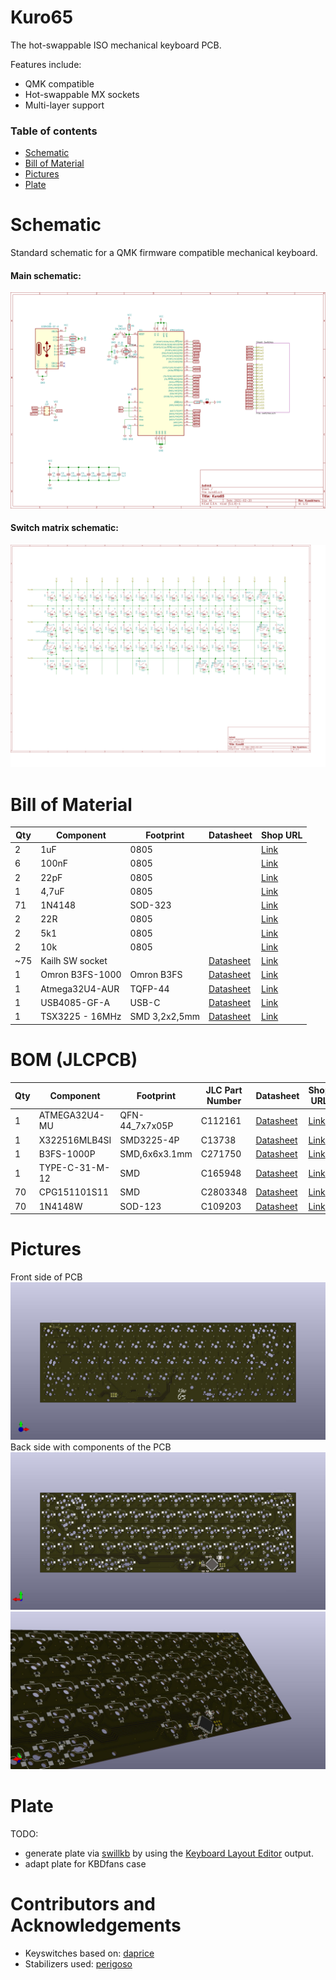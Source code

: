 # Kuro65
The hot-swappable ISO mechanical keyboard PCB. 

Features include:
- QMK compatible
- Hot-swappable MX sockets
- Multi-layer support

### Table of contents
- [Schematic](#schematic)
- [Bill of Material](#bom)
- [Pictures](#pictures)
- [Plate](#plate)


# Schematic
<a name="schematic"/>
Standard schematic for a QMK firmware compatible mechanical keyboard.

#### Main schematic:
![schematic_main](https://github.com/0x544D/kuro65/blob/main/pictures/kusabimaru/kuro65_schematic_main.png?raw=true)
#### Switch matrix schematic:
![schematic_switches](https://github.com/0x544D/kuro65/blob/main/pictures/kusabimaru/kuro65_schematic_switches.png?raw=true)

# Bill of Material
<a name="bom"/>

| Qty | Component       | Footprint     | Datasheet | Shop URL                                                                                                                    |
| --- | --------------- | ------------- | --------- | --------------------------------------------------------------------------------------------------------------------------- |
| 2   | 1uF             | 0805          |           | [Link](https://de.farnell.com/avx/08053c105kat2a/kondensator-1-f-25v-10-x7r-0805/dp/1658877?st=0805%201%20uf)               |
| 6   | 100nF           | 0805          |           | [Link](https://de.farnell.com/avx/08051c104k4t2a/kondensator-0-1-f-100v-10-x7r/dp/1833888?st=0805%201%20uf)                 |
| 2   | 22pF            | 0805          |           | [Link](https://de.farnell.com/samsung-electro-mechanics/cl21c220jb61pnc/cap-aec-q200-22pf-50v-mlcc-0805/dp/3516161)         |
| 1   | 4,7uF           | 0805          |           | [Link](https://de.farnell.com/samsung-electro-mechanics/cl21a475kaqnnne/kondensator-4-7uf-25v-mlcc-0805/dp/3013462)         |
| 71  | 1N4148          | SOD-323       |           | [Link](https://de.farnell.com/diodes-inc/1n4148ws-7-f/schaltdiode-ss-75v-0-2w-sod323/dp/1843678?st=1n4148%20diode)          |
| 2   | 22R             | 0805          |           | [Link](https://de.farnell.com/multicomp/mcwr08x22r0ftl/dickschichtwiderstand-22r-1-0/dp/2447609?st=0805%20widerstand)       |
| 2   | 5k1             | 0805          |           | [Link](https://de.farnell.com/multicomp/mcwr08x5101ftl/dickschichtwiderstand-5k1-1-0/dp/2447692?st=0805%20widerstand)       |
| 2   | 10k             | 0805          |           | [Link](https://de.farnell.com/vishay/crcw080510k0fkeahp/dickschichtwiderstand-10k-1-0/dp/1738972?st=0805%20widerstand)      |
| ~75 | Kailh SW socket |               | [Datasheet](https://www.kailhswitch.com/uploads/201815927/PG151101S11.pdf)                                       | [Link](https://kbdfans.com/products/mechanical-keyboard-switches-kailh-pcb-socket)                                          |
| 1   | Omron B3FS-1000 | Omron B3FS    | [Datasheet](https://omronfs.omron.com/en_US/ecb/products/pdf/en-b3fs.pdf)                                        | [Link](https://de.farnell.com/omron/b3fs-1000/taster-0-05a-24v-dc-beleuchtet/dp/3121161?st=omron%20b3fs-1000)               |
| 1   | Atmega32U4-AUR  | TQFP-44       | [Datasheet](https://ww1.microchip.com/downloads/en/DeviceDoc/Atmel-7766-8-bit-AVR-ATmega16U4-32U4_Datasheet.pdf) | [Link](https://de.farnell.com/microchip/atmega32u4-aur/mcu-8bit-atmega-16mhz-tqfp-44/dp/2443182?st=atmega32u4)              |
| 1   | USB4085-GF-A    | USB-C         | [Datasheet](https://gct.co/de/connector/usb4085)                                                                 | [Link](https://de.farnell.com/gct-global-connector-technology/usb4085-gf-a/usb-buchse-2-0-typ-c-16pos/dp/2924867?st=usb%20c)|
| 1   | TSX3225 - 16MHz | SMD 3,2x2,5mm | [Datasheet](https://support.epson.biz/td/api/doc_check.php?dl=brief_TSX-3225&lang=en)                            | [Link](https://de.farnell.com/epson/x1e0000210013-tsx-3225-16-mhz-9-0pf/quarz-tsx-3225-16mhz-9pf/dp/1712841?st=tsx3225)     |

# BOM (JLCPCB)

| Qty | Component       | Footprint      | JLC Part Number | Datasheet | Shop URL                                                                 |
|-----|-----------------|----------------|-----------------|-----------|--------------------------------------------------------------------------|
|  1  | ATMEGA32U4-MU   | QFN-44_7x7x05P | C112161         |[Datasheet](https://datasheet.lcsc.com/lcsc/1809032024_Microchip-Tech-ATMEGA32U4-MU_C112161.pdf) | [Link](https://jlcpcb.com/partdetail/MicrochipTech-ATMEGA32U4MU/C112161) |
|  1  | X322516MLB4SI   | SMD3225-4P     | C13738          |[Datasheet](https://datasheet.lcsc.com/lcsc/2103291133_Yangxing-Tech-X322516MLB4SI_C13738.pdf) | [Link](https://jlcpcb.com/partdetail/YangxingTech-X322516MLB4SI/C13738) |
|  1  | B3FS-1000P      | SMD,6x6x3.1mm  | C271750         |[Datasheet](https://omronfs.omron.com/en_US/ecb/products/pdf/en-b3fs.pdf) | [Link](https://jlcpcb.com/partdetail/OmronElectronics-B3FS1000P/C271750) |
|  1  | TYPE-C-31-M-12  | SMD            | C165948         |[Datasheet](https://datasheet.lcsc.com/lcsc/2205251630_Korean-Hroparts-Elec-TYPE-C-31-M-12_C165948.pdf) | [Link](https://jlcpcb.com/partdetail/Korean_HropartsElec-TYPE_C_31_M12/C165948) |
| 70  | CPG151101S11    | SMD            | C2803348        |[Datasheet](https://datasheet.lcsc.com/lcsc/2202281830_Kailh-CPG151101S11_C2803348.pdf) | [Link](https://jlcpcb.com/partdetail/Kailh-CPG151101S11/C2803348) |
| 70  | 1N4148W         | SOD-123        | C109203         |[Datasheet](https://datasheet.lcsc.com/lcsc/1811131721_Shikues-1N4148W_C109203.pdf) | [Link](https://jlcpcb.com/partdetail/Shikues-1N4148W/C109203) |


# Pictures
<a name="pictures"/>

Front side of PCB
![3d_front](https://github.com/0x544D/kuro65/blob/main/pictures/kusabimaru/kuro65_front.jpg?raw=true)
Back side with components of the PCB
![3d_back](https://github.com/0x544D/kuro65/blob/main/pictures/kusabimaru/kuro65_back.jpg?raw=true)
![3d_diag](https://github.com/0x544D/kuro65/blob/main/pictures/kusabimaru/kuro65_diag.jpg?raw=true)

# Plate
<a name="plate"/>

TODO:
- generate plate via [swillkb](http://builder.swillkb.com/) by using the [Keyboard Layout Editor](http://www.keyboard-layout-editor.com/) output.
- adapt plate for KBDfans case

# Contributors and Acknowledgements
- Keyswitches based on: [daprice](https://github.com/daprice/keyswitches.pretty)
- Stabilizers used: [perigoso](https://github.com/perigoso/Switch_Keyboard)
